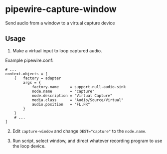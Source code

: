 # pipewire-capture-window
Send audio from a window to a virtual capture device

## Usage

1. Make a virtual input to loop captured audio.

Example pipewire.conf:
```
# ...
context.objects = [
    {   factory = adapter
        args = {
            factory.name     = support.null-audio-sink
            node.name        = "capture"
            node.description = "Virtual Capture"
            media.class      = "Audio/Source/Virtual"
            audio.position   = "FL,FR"
        }
    }
    # ...
]
```

2. Edit `capture-window` and change `DEST="capture"` to the `node.name`.

3. Run script, select window, and direct whatever recording program to use the loop device.
